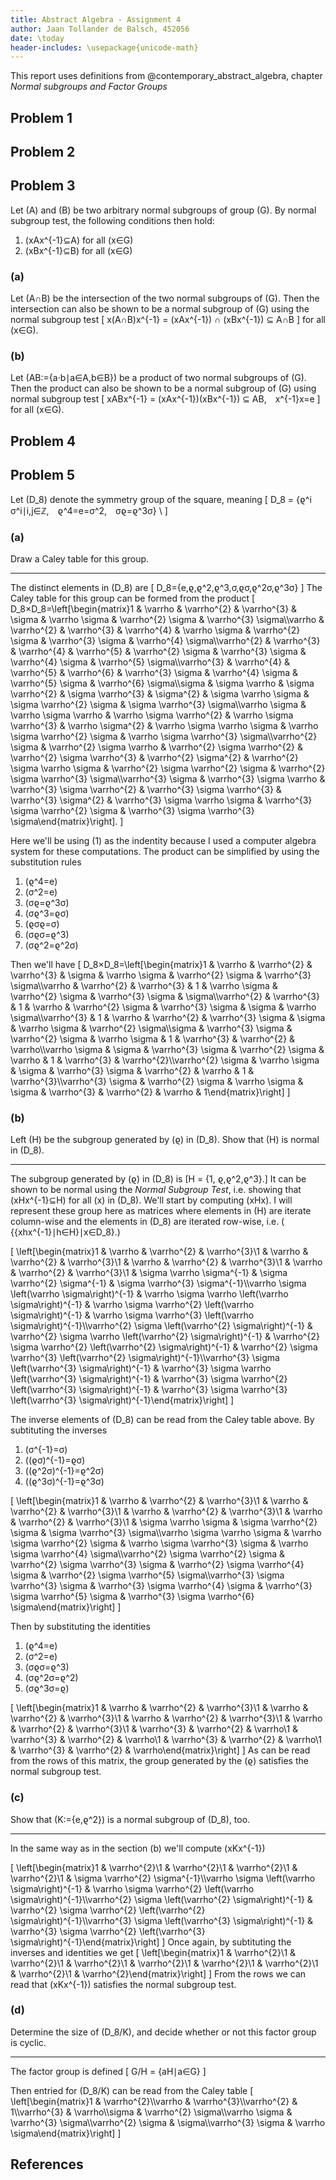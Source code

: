```yaml
---
title: Abstract Algebra - Assignment 4
author: Jaan Tollander de Balsch, 452056
date: \today
header-includes: \usepackage{unicode-math}
---
```

This report uses definitions from @contemporary_abstract_algebra, chapter *Normal subgroups and Factor Groups*

## Problem 1
## Problem 2
## Problem 3
Let \(A\) and \(B\) be two arbitrary normal subgroups of group \(G\). By normal subgroup test, the following conditions then hold:

1) \(xAx^{-1}⊆A\) for all \(x∈G\)
2) \(xBx^{-1}⊆B\) for all \(x∈G\)

<!-- - TODO: normal subgroup test -->
<!-- - \(xHx^{-1}=\{xhx^{-1}∣h∈H\}⊆H\) for all \(x∈G\) -->

### (a)
Let \(A∩B\) be the intersection of the two normal subgroups of \(G\). Then the intersection can also be shown to be a normal subgroup of \(G\) using the normal subgroup test
\[
x(A∩B)x^{-1} = (xAx^{-1}) ∩ (xBx^{-1}) ⊆ A∩B
\]
for all \(x∈G\).

### (b)
Let \(AB:=\{a·b∣a∈A,b∈B\}\) be a product of two normal subgroups of \(G\). Then the product can also be shown to be a normal subgroup of \(G\) using normal subgroup test
\[
xABx^{-1} = (xAx^{-1})(xBx^{-1}) ⊆ AB, x^{-1}x=e
\]
for all \(x∈G\).


## Problem 4
## Problem 5
Let \(D_8\) denote the symmetry group of the square, meaning
\[
D_8 = \{ϱ^i σ^i∣i,j∈ℤ, ϱ^4=e=σ^2, σϱ=ϱ^3σ\} \\
\]

### (a)
Draw a Caley table for this group.

---

The distinct elements in \(D_8\) are
\[
D_8=\{e,ϱ,ϱ^2,ϱ^3,σ,ϱσ,ϱ^2σ,ϱ^3σ\}
\]
The Caley table for this group can be formed from the product
\[
D_8×D_8=\left[\begin{matrix}1 & \varrho & \varrho^{2} & \varrho^{3} & \sigma & \varrho \sigma & \varrho^{2} \sigma & \varrho^{3} \sigma\\\varrho & \varrho^{2} & \varrho^{3} & \varrho^{4} & \varrho \sigma & \varrho^{2} \sigma & \varrho^{3} \sigma & \varrho^{4} \sigma\\\varrho^{2} & \varrho^{3} & \varrho^{4} & \varrho^{5} & \varrho^{2} \sigma & \varrho^{3} \sigma & \varrho^{4} \sigma & \varrho^{5} \sigma\\\varrho^{3} & \varrho^{4} & \varrho^{5} & \varrho^{6} & \varrho^{3} \sigma & \varrho^{4} \sigma & \varrho^{5} \sigma & \varrho^{6} \sigma\\\sigma & \sigma \varrho & \sigma \varrho^{2} & \sigma \varrho^{3} & \sigma^{2} & \sigma \varrho \sigma & \sigma \varrho^{2} \sigma & \sigma \varrho^{3} \sigma\\\varrho \sigma & \varrho \sigma \varrho & \varrho \sigma \varrho^{2} & \varrho \sigma \varrho^{3} & \varrho \sigma^{2} & \varrho \sigma \varrho \sigma & \varrho \sigma \varrho^{2} \sigma & \varrho \sigma \varrho^{3} \sigma\\\varrho^{2} \sigma & \varrho^{2} \sigma \varrho & \varrho^{2} \sigma \varrho^{2} & \varrho^{2} \sigma \varrho^{3} & \varrho^{2} \sigma^{2} & \varrho^{2} \sigma \varrho \sigma & \varrho^{2} \sigma \varrho^{2} \sigma & \varrho^{2} \sigma \varrho^{3} \sigma\\\varrho^{3} \sigma & \varrho^{3} \sigma \varrho & \varrho^{3} \sigma \varrho^{2} & \varrho^{3} \sigma \varrho^{3} & \varrho^{3} \sigma^{2} & \varrho^{3} \sigma \varrho \sigma & \varrho^{3} \sigma \varrho^{2} \sigma & \varrho^{3} \sigma \varrho^{3} \sigma\end{matrix}\right].
\]

Here we'll be using \(1\) as the indentity because I used a computer algebra system for these computations. The product can be simplified by using the substitution rules

1) \(ϱ^4=e\)
2) \(σ^2=e\)
3) \(σϱ=ϱ^3σ\)
2) \(σϱ^3=ϱσ\)
3) \(ϱσϱ=σ\)
4) \(σϱσ=ϱ^3\)
5) \(σϱ^2=ϱ^2σ\)

Then we'll have
\[
D_8×D_8=\left[\begin{matrix}1 & \varrho & \varrho^{2} & \varrho^{3} & \sigma & \varrho \sigma & \varrho^{2} \sigma & \varrho^{3} \sigma\\\varrho & \varrho^{2} & \varrho^{3} & 1 & \varrho \sigma & \varrho^{2} \sigma & \varrho^{3} \sigma & \sigma\\\varrho^{2} & \varrho^{3} & 1 & \varrho & \varrho^{2} \sigma & \varrho^{3} \sigma & \sigma & \varrho \sigma\\\varrho^{3} & 1 & \varrho & \varrho^{2} & \varrho^{3} \sigma & \sigma & \varrho \sigma & \varrho^{2} \sigma\\\sigma & \varrho^{3} \sigma & \varrho^{2} \sigma & \varrho \sigma & 1 & \varrho^{3} & \varrho^{2} & \varrho\\\varrho \sigma & \sigma & \varrho^{3} \sigma & \varrho^{2} \sigma & \varrho & 1 & \varrho^{3} & \varrho^{2}\\\varrho^{2} \sigma & \varrho \sigma & \sigma & \varrho^{3} \sigma & \varrho^{2} & \varrho & 1 & \varrho^{3}\\\varrho^{3} \sigma & \varrho^{2} \sigma & \varrho \sigma & \sigma & \varrho^{3} & \varrho^{2} & \varrho & 1\end{matrix}\right]
\]


### (b)
Left \(H\) be the subgroup generated by \(ϱ\) in \(D_8\). Show that \(H\) is normal in \(D_8\).

---

The subgroup generated by \(ϱ\) in \(D_8\) is \[H = \{1, ϱ,ϱ^2,ϱ^3\}.\]
It can be shown to be normal using the *Normal Subgroup Test*, i.e. showing that \(xHx^{-1}⊆H\) for all \(x\) in \(D_8\). We'll start by computing \(xHx\). I will represent these group here as matrices where elements in \(H\) are iterate column-wise and the elements in \(D_8\) are iterated row-wise, i.e. \( \{\{xhx^{-1}∣h∈H\}∣x∈D_8\}.\)

\[
\left[\begin{matrix}1 & \varrho & \varrho^{2} & \varrho^{3}\\1 & \varrho & \varrho^{2} & \varrho^{3}\\1 & \varrho & \varrho^{2} & \varrho^{3}\\1 & \varrho & \varrho^{2} & \varrho^{3}\\1 & \sigma \varrho \sigma^{-1} & \sigma \varrho^{2} \sigma^{-1} & \sigma \varrho^{3} \sigma^{-1}\\\varrho \sigma \left(\varrho \sigma\right)^{-1} & \varrho \sigma \varrho \left(\varrho \sigma\right)^{-1} & \varrho \sigma \varrho^{2} \left(\varrho \sigma\right)^{-1} & \varrho \sigma \varrho^{3} \left(\varrho \sigma\right)^{-1}\\\varrho^{2} \sigma \left(\varrho^{2} \sigma\right)^{-1} & \varrho^{2} \sigma \varrho \left(\varrho^{2} \sigma\right)^{-1} & \varrho^{2} \sigma \varrho^{2} \left(\varrho^{2} \sigma\right)^{-1} & \varrho^{2} \sigma \varrho^{3} \left(\varrho^{2} \sigma\right)^{-1}\\\varrho^{3} \sigma \left(\varrho^{3} \sigma\right)^{-1} & \varrho^{3} \sigma \varrho \left(\varrho^{3} \sigma\right)^{-1} & \varrho^{3} \sigma \varrho^{2} \left(\varrho^{3} \sigma\right)^{-1} & \varrho^{3} \sigma \varrho^{3} \left(\varrho^{3} \sigma\right)^{-1}\end{matrix}\right]
\]

The inverse elements of \(D_8\) can be read from the Caley table above. By subtituting the inverses

1) \(σ^{-1}=σ\)
2) \((ϱσ)^{-1}=ϱσ\)
3) \((ϱ^2σ)^{-1}=ϱ^2σ\)
4) \((ϱ^3σ)^{-1}=ϱ^3σ\)

\[
\left[\begin{matrix}1 & \varrho & \varrho^{2} & \varrho^{3}\\1 & \varrho & \varrho^{2} & \varrho^{3}\\1 & \varrho & \varrho^{2} & \varrho^{3}\\1 & \varrho & \varrho^{2} & \varrho^{3}\\1 & \sigma \varrho \sigma & \sigma \varrho^{2} \sigma & \sigma \varrho^{3} \sigma\\\varrho \sigma \varrho \sigma & \varrho \sigma \varrho^{2} \sigma & \varrho \sigma \varrho^{3} \sigma & \varrho \sigma \varrho^{4} \sigma\\\varrho^{2} \sigma \varrho^{2} \sigma & \varrho^{2} \sigma \varrho^{3} \sigma & \varrho^{2} \sigma \varrho^{4} \sigma & \varrho^{2} \sigma \varrho^{5} \sigma\\\varrho^{3} \sigma \varrho^{3} \sigma & \varrho^{3} \sigma \varrho^{4} \sigma & \varrho^{3} \sigma \varrho^{5} \sigma & \varrho^{3} \sigma \varrho^{6} \sigma\end{matrix}\right]
\]

Then by substituting the identities

1) \(ϱ^4=e\)
2) \(σ^2=e\)
3) \(σϱσ=ϱ^3\)
4) \(σϱ^2σ=ϱ^2\)
5) \(σϱ^3σ=ϱ\)

\[
\left[\begin{matrix}1 & \varrho & \varrho^{2} & \varrho^{3}\\1 & \varrho & \varrho^{2} & \varrho^{3}\\1 & \varrho & \varrho^{2} & \varrho^{3}\\1 & \varrho & \varrho^{2} & \varrho^{3}\\1 & \varrho^{3} & \varrho^{2} & \varrho\\1 & \varrho^{3} & \varrho^{2} & \varrho\\1 & \varrho^{3} & \varrho^{2} & \varrho\\1 & \varrho^{3} & \varrho^{2} & \varrho\end{matrix}\right]
\]
As can be read from the rows of this matrix, the group generated by the \(ϱ\) satisfies the normal subgroup test.


### (c)
Show that \(K:=\{e,ϱ^2\}\) is a normal subgroup of \(D_8\), too.

---

In the same way as in the section (b) we'll compute \(xKx^{-1}\)

\[
\left[\begin{matrix}1 & \varrho^{2}\\1 & \varrho^{2}\\1 & \varrho^{2}\\1 & \varrho^{2}\\1 & \sigma \varrho^{2} \sigma^{-1}\\\varrho \sigma \left(\varrho \sigma\right)^{-1} & \varrho \sigma \varrho^{2} \left(\varrho \sigma\right)^{-1}\\\varrho^{2} \sigma \left(\varrho^{2} \sigma\right)^{-1} & \varrho^{2} \sigma \varrho^{2} \left(\varrho^{2} \sigma\right)^{-1}\\\varrho^{3} \sigma \left(\varrho^{3} \sigma\right)^{-1} & \varrho^{3} \sigma \varrho^{2} \left(\varrho^{3} \sigma\right)^{-1}\end{matrix}\right]
\]
Once again, by subtituting the inverses and identities we get
\[
\left[\begin{matrix}1 &  \varrho^{2}\\1 & \varrho^{2}\\1 & \varrho^{2}\\1 & \varrho^{2}\\1 & \varrho^{2}\\1 & \varrho^{2}\\1 & \varrho^{2}\\1 & \varrho^{2}\end{matrix}\right]
\]
From the rows we can read that \(xKx^{-1}\) satisfies the normal subgroup test.


### (d)
Determine the size of \(D_8/K\), and decide whether or not this factor group is cyclic.

---

The factor group is defined
\[
G/H = \{aH∣a∈G\}
\]

Then entried for \(D_8/K\) can be read from the Caley table
\[
\left[\begin{matrix}1 & \varrho^{2}\\\varrho & \varrho^{3}\\\varrho^{2} & 1\\\varrho^{3} & \varrho\\\sigma & \varrho^{2} \sigma\\\varrho \sigma & \varrho^{3} \sigma\\\varrho^{2} \sigma & \sigma\\\varrho^{3} \sigma & \varrho \sigma\end{matrix}\right]
\]

## References
